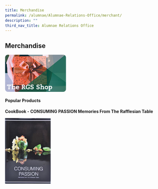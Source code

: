 ```yaml
---
title: Merchandise
permalink: /alumnae/Alumnae-Relations-Office/merchant/
description: ""
third_nav_title: Alumnae Relations Office
---
```

## Merchandise

<p><a href="https://shop.rgs.edu.sg/">
<img style="width:40%" align=left src="/images/The RGS Shop.png">
</a></p>
<br clear=left>

#### Popular Products

**CookBook - CONSUMING PASSION Memories From The Rafflesian Table**

<p><a href="https://shop.rgs.edu.sg/">
<img style="width:30%" align=left src="/images/Cookbook.png">
</a></p>
<br clear=left>